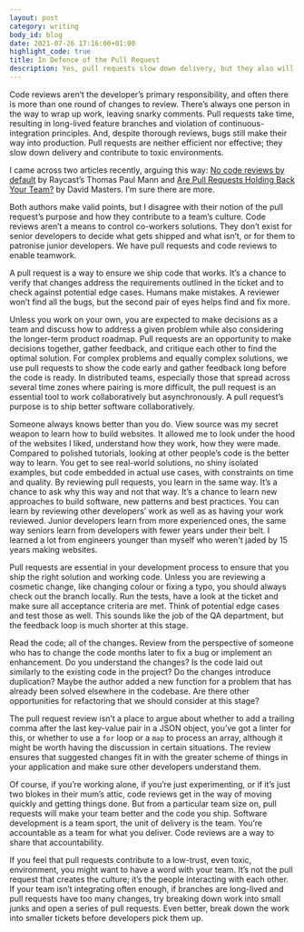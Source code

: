 ```yaml
---
layout: post
category: writing
body_id: blog
date: 2021-07-26 17:16:00+01:00
highlight_code: true
title: In Defence of the Pull Request
description: Yes, pull requests slow down delivery, but they also will make your team better and the code you ship.
---
```


Code reviews aren’t the developer’s primary responsibility, and often there is more than one round of changes to review. There’s always one person in the way to wrap up work, leaving snarky comments. Pull requests take time, resulting in long-lived feature branches and violation of continuous-integration principles. And, despite thorough reviews, bugs still make their way into production. Pull requests are neither efficient nor effective; they slow down delivery and contribute to toxic environments. 

I came across two articles recently, arguing this way: [No code reviews by default](https://raycast.com/blog/no-code-reviews-by-default/)  by Raycast’s Thomas Paul Mann and [Are Pull Requests Holding Back Your Team?](https://betterprogramming.pub/are-pull-requests-holding-back-your-team-e8aec48986c2) by David Masters. I’m sure there are more. 

Both authors make valid points, but I disagree with their notion of the pull request’s purpose and how they contribute to a team’s culture. Code reviews aren’t a means to control co-workers solutions. They don’t exist for senior developers to decide what gets shipped and what isn’t, or for them to patronise junior developers. We have pull requests and code reviews to enable teamwork. 

A pull request is a way to ensure we ship code that works. It’s a chance to verify that changes address the requirements outlined in the ticket and to check against potential edge cases. Humans make mistakes. A reviewer won’t find all the bugs, but the second pair of eyes helps find and fix more.

Unless you work on your own, you are expected to make decisions as a team and discuss how to address a given problem while also considering the longer-term product roadmap. Pull requests are an opportunity to make decisions together, gather feedback, and critique each other to find the optimal solution. For complex problems and equally complex solutions, we use pull requests to show the code early and gather feedback long before the code is ready. In distributed teams, especially those that spread across several time zones where pairing is more difficult, the pull request is an essential tool to work collaboratively but asynchronously. A pull request’s purpose is to ship better software collaboratively. 

Someone always knows better than you do. View source was my secret weapon to learn how to build websites. It allowed me to look under the hood of the websites I liked, understand how they work, how they were made. Compared to polished tutorials, looking at other people’s code is the better way to learn. You get to see real-world solutions, no shiny isolated examples, but code embedded in actual use cases, with constraints on time and quality. By reviewing pull requests, you learn in the same way. It’s a chance to ask why this way and not that way. It’s a chance to learn new approaches to build software, new patterns and best practices. You can learn by reviewing other developers’ work as well as as having your work reviewed. Junior developers learn from more experienced ones, the same way seniors learn from developers with fewer years under their belt. I learned a lot from engineers younger than myself who weren't jaded by 15 years making websites.

Pull requests are essential in your development process to ensure that you ship the right solution and working code. Unless you are reviewing a cosmetic change, like changing colour or fixing a typo, you should always check out the branch locally. Run the tests, have a look at the ticket and make sure all acceptance criteria are met. Think of potential edge cases and test those as well. This sounds like the job of the QA department, but the feedback loop is much shorter at this stage. 

Read the code; all of the changes. Review from the perspective of someone who has to change the code months later to fix a bug or implement an enhancement. Do you understand the changes? Is the code laid out similarly to the existing code in the project? Do the changes introduce duplication? Maybe the author added a new function for a problem that has already been solved elsewhere in the codebase. Are there other opportunities for refactoring that we should consider at this stage?

The pull request review isn’t a place to argue about whether to add a trailing comma after the last key-value pair in a JSON object, you’ve got a linter for this, or whether to use a `for` loop or a `map` to process an array, although it might be worth having the discussion in certain situations. The review ensures that suggested changes fit in with the greater scheme of things in your application and make sure other developers understand them. 

Of course, if you’re working alone, if you’re just experimenting, or if it’s just two blokes in their mum’s attic, code reviews get in the way of moving quickly and getting things done. But from a particular team size on, pull requests will make your team better and the code you ship. Software development is a team sport, the unit of delivery is the team. You’re accountable as a team for what you deliver. Code reviews are a way to share that accountability.

If you feel that pull requests contribute to a low-trust, even toxic, environment, you might want to have a word with your team. It’s not the pull request that creates the culture; it’s the people interacting with each other. If your team isn’t integrating often enough, if branches are long-lived and pull requests have too many changes, try breaking down work into small junks and open a series of pull requests. Even better, break down the work into smaller tickets before developers pick them up. 